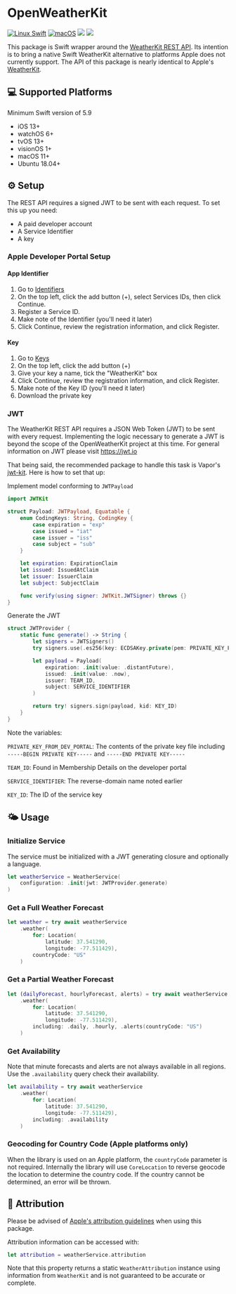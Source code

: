 # OpenWeatherKit

[![Linux Swift](https://github.com/jagreenwood/OpenWeatherKit/actions/workflows/swift-ubuntu.yml/badge.svg)](https://github.com/jagreenwood/OpenWeatherKit/actions?query=workflow%3Aswift-ubuntu)
[![macOS](https://github.com/jagreenwood/OpenWeatherKit/actions/workflows/swift-macos.yml/badge.svg)](https://github.com/jagreenwood/OpenWeatherKit/actions?query=workflow%3Aswift-macos)
[![](https://img.shields.io/endpoint?url=https%3A%2F%2Fswiftpackageindex.com%2Fapi%2Fpackages%2Fjagreenwood%2Fopen-weather-kit%2Fbadge%3Ftype%3Dswift-versions)](https://swiftpackageindex.com/jagreenwood/open-weather-kit)
[![](https://img.shields.io/endpoint?url=https%3A%2F%2Fswiftpackageindex.com%2Fapi%2Fpackages%2Fjagreenwood%2Fopen-weather-kit%2Fbadge%3Ftype%3Dplatforms)](https://swiftpackageindex.com/jagreenwood/open-weather-kit)

This package is Swift wrapper around the [WeatherKit REST API](https://developer.apple.com/documentation/weatherkitrestapi).
Its intention is to bring a native Swift WeatherKit alternative to platforms Apple does not currently support. The API of this package
is nearly identical to Apple's [WeatherKit](https://developer.apple.com/documentation/weatherkit).

## 💻 Supported Platforms

Minimum Swift version of 5.9

- iOS 13+
- watchOS 6+
- tvOS 13+
- visionOS 1+
- macOS 11+
- Ubuntu 18.04+

## ⚙️ Setup

The REST API requires a signed JWT to be sent with each request. To set this up you need:

- A paid developer account
- A Service Identifier
- A key

### Apple Developer Portal Setup

#### App Identifier

1. Go to [Identifiers](https://developer.apple.com/account/resources/identifiers/list)
2. On the top left, click the add button (+), select Services IDs, then click Continue.
3. Register a Service ID.
4. Make note of the Identifier (you'll need it later)
5. Click Continue, review the registration information, and click Register.

#### Key

1. Go to [Keys](https://developer.apple.com/account/resources/authkeys/list)
2. On the top left, click the add button (+)
3. Give your key a name, tick the "WeatherKit" box
4. Click Continue, review the registration information, and click Register.
5. Make note of the Key ID (you'll need it later)
6. Download the private key

### JWT

The WeatherKit REST API requires a JSON Web Token (JWT) to be sent with every request. Implementing the
logic necessary to generate a JWT is beyond the scope of the OpenWeatherKit project at this time.
For general information on JWT please visit https://jwt.io

That being said, the recommended package to handle this task is Vapor's [jwt-kit](https://github.com/vapor/jwt-kit). Here is how to set that up:

Implement model conforming to `JWTPayload`

```swift
import JWTKit

struct Payload: JWTPayload, Equatable {
    enum CodingKeys: String, CodingKey {
        case expiration = "exp"
        case issued = "iat"
        case issuer = "iss"
        case subject = "sub"
    }

    let expiration: ExpirationClaim
    let issued: IssuedAtClaim
    let issuer: IssuerClaim
    let subject: SubjectClaim

    func verify(using signer: JWTKit.JWTSigner) throws {}
}
```

Generate the JWT

```swift
struct JWTProvider {
    static func generate() -> String {
        let signers = JWTSigners()
        try signers.use(.es256(key: ECDSAKey.private(pem: PRIVATE_KEY_FROM_DEV_PORTAL))

        let payload = Payload(
            expiration: .init(value: .distantFuture),
            issued: .init(value: .now),
            issuer: TEAM_ID,
            subject: SERVICE_IDENTIFIER
        )

        return try! signers.sign(payload, kid: KEY_ID)
    }
}
```

Note the variables:

`PRIVATE_KEY_FROM_DEV_PORTAL`: The contents of the private key file including `-----BEGIN PRIVATE KEY-----` and `-----END PRIVATE KEY-----`

`TEAM_ID`: Found in Membership Details on the developer portal

`SERVICE_IDENTIFIER`: The reverse-domain name noted earlier

`KEY_ID`: The ID of the service key

## 🌤️ Usage

### Initialize Service

The service must be initialized with a JWT generating closure and optionally a language.

```swift
let weatherService = WeatherService(
    configuration: .init(jwt: JWTProvider.generate)
)
```

### Get a Full Weather Forecast

```swift
let weather = try await weatherService
    .weather(
        for: Location(
            latitude: 37.541290,
            longitude: -77.511429),
        countryCode: "US"
    )
```

### Get a Partial Weather Forecast

```swift
let (dailyForecast, hourlyForecast, alerts) = try await weatherService
    .weather(
        for: Location(
            latitude: 37.541290,
            longitude: -77.511429),
        including: .daily, .hourly, .alerts(countryCode: "US")
    )
```

### Get Availability

Note that minute forecasts and alerts are not always available in all regions. Use the `.availability` query check their availability.

```swift
let availability = try await weatherService
    .weather(
        for: Location(
            latitude: 37.541290,
            longitude: -77.511429),
        including: .availability
    )
```

### Geocoding for Country Code (Apple platforms only)

When the library is used on an Apple platform, the `countryCode` parameter is not required. Internally the library will use `CoreLocation` to reverse geocode the location to determine the country code. If the country cannot be determined, an error will be thrown.

## 📝 Attribution

Please be advised of [Apple's attribution guidelines](https://developer.apple.com/weatherkit/get-started/#attribution-requirements) when using this package.

Attribution information can be accessed with:

```swift
let attribution = weatherService.attribution
```

Note that this property returns a static `WeatherAttribution` instance using information from `WeatherKit` and is not guaranteed to be accurate or complete.

